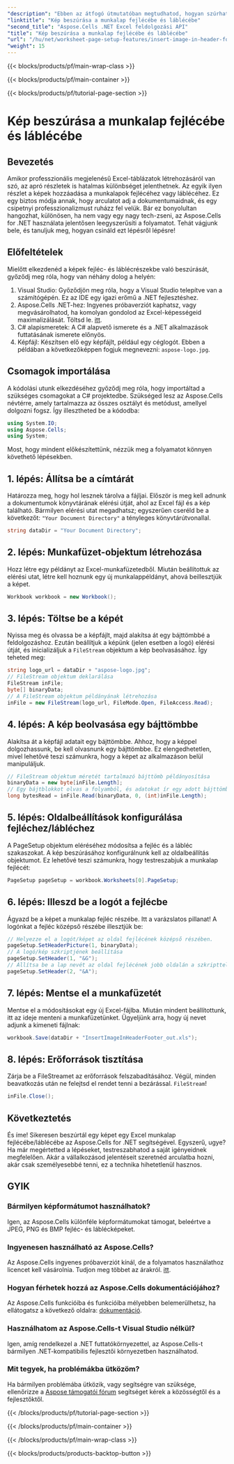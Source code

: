 ```yaml
---
"description": "Ebben az átfogó útmutatóban megtudhatod, hogyan szúrhatsz be egyszerűen képet fejlécbe/láblécbe az Aspose.Cells for .NET használatával."
"linktitle": "Kép beszúrása a munkalap fejlécébe és láblécébe"
"second_title": "Aspose.Cells .NET Excel feldolgozási API"
"title": "Kép beszúrása a munkalap fejlécébe és láblécébe"
"url": "/hu/net/worksheet-page-setup-features/insert-image-in-header-footer/"
"weight": 15
---
```


{{< blocks/products/pf/main-wrap-class >}}

{{< blocks/products/pf/main-container >}}

{{< blocks/products/pf/tutorial-page-section >}}

# Kép beszúrása a munkalap fejlécébe és láblécébe

## Bevezetés
Amikor professzionális megjelenésű Excel-táblázatok létrehozásáról van szó, az apró részletek is hatalmas különbséget jelenthetnek. Az egyik ilyen részlet a képek hozzáadása a munkalapok fejlécéhez vagy láblécéhez. Ez egy biztos módja annak, hogy arculatot adj a dokumentumaidnak, és egy csipetnyi professzionalizmust ruházz fel velük. Bár ez bonyolultan hangozhat, különösen, ha nem vagy egy nagy tech-zseni, az Aspose.Cells for .NET használata jelentősen leegyszerűsíti a folyamatot. Tehát vágjunk bele, és tanuljuk meg, hogyan csináld ezt lépésről lépésre!
## Előfeltételek
Mielőtt elkezdenéd a képek fejléc- és láblécrészekbe való beszúrását, győződj meg róla, hogy van néhány dolog a helyén:
1. Visual Studio: Győződjön meg róla, hogy a Visual Studio telepítve van a számítógépén. Ez az IDE egy igazi erőmű a .NET fejlesztéshez.
2. Aspose.Cells .NET-hez: Ingyenes próbaverziót kaphatsz, vagy megvásárolhatod, ha komolyan gondolod az Excel-képességeid maximalizálását. Töltsd le. [itt](https://releases.aspose.com/cells/net/).
3. C# alapismeretek: A C# alapvető ismerete és a .NET alkalmazások futtatásának ismerete előnyös.
4. Képfájl: Készítsen elő egy képfájlt, például egy céglogót. Ebben a példában a következőképpen fogjuk megnevezni: `aspose-logo.jpg`.
## Csomagok importálása
A kódolási utunk elkezdéséhez győződj meg róla, hogy importáltad a szükséges csomagokat a C# projektedbe. Szükséged lesz az Aspose.Cells névtérre, amely tartalmazza az összes osztályt és metódust, amellyel dolgozni fogsz.
Így illesztheted be a kódodba:
```csharp
using System.IO;
using Aspose.Cells;
using System;
```
Most, hogy mindent előkészítettünk, nézzük meg a folyamatot könnyen követhető lépésekben.
## 1. lépés: Állítsa be a címtárát
Határozza meg, hogy hol lesznek tárolva a fájljai.
Először is meg kell adnunk a dokumentumok könyvtárának elérési útját, ahol az Excel fájl és a kép található. Bármilyen elérési utat megadhatsz; egyszerűen cseréld be a következőt: `"Your Document Directory"` a tényleges könyvtárútvonallal.
```csharp
string dataDir = "Your Document Directory";
```
## 2. lépés: Munkafüzet-objektum létrehozása
Hozz létre egy példányt az Excel-munkafüzetedből.
Miután beállítottuk az elérési utat, létre kell hoznunk egy új munkalappéldányt, ahová beillesztjük a képet. 
```csharp
Workbook workbook = new Workbook();
```
## 3. lépés: Töltse be a képét
Nyissa meg és olvassa be a képfájlt, majd alakítsa át egy bájttömbbé a feldolgozáshoz.
Ezután beállítjuk a képünk (jelen esetben a logó) elérési útját, és inicializáljuk a `FileStream` objektum a kép beolvasásához. Így teheted meg:
```csharp
string logo_url = dataDir + "aspose-logo.jpg";
// FileStream objektum deklarálása
FileStream inFile;
byte[] binaryData;
// A FileStream objektum példányának létrehozása
inFile = new FileStream(logo_url, FileMode.Open, FileAccess.Read);
```
## 4. lépés: A kép beolvasása egy bájttömbbe
Alakítsa át a képfájl adatait egy bájttömbbe.
Ahhoz, hogy a képpel dolgozhassunk, be kell olvasnunk egy bájttömbbe. Ez elengedhetetlen, mivel lehetővé teszi számunkra, hogy a képet az alkalmazáson belül manipuláljuk.
```csharp
// FileStream objektum méretét tartalmazó bájttömb példányosítása
binaryData = new byte[inFile.Length];
// Egy bájtblokkot olvas a folyamból, és adatokat ír egy adott bájttömbnyi pufferbe.
long bytesRead = inFile.Read(binaryData, 0, (int)inFile.Length);
```
## 5. lépés: Oldalbeállítások konfigurálása fejléchez/lábléchez
A PageSetup objektum eléréséhez módosítsa a fejléc és a lábléc szakaszokat.
A kép beszúrásához konfigurálnunk kell az oldalbeállítás objektumot. Ez lehetővé teszi számunkra, hogy testreszabjuk a munkalap fejlécét:
```csharp
PageSetup pageSetup = workbook.Worksheets[0].PageSetup;
```
## 6. lépés: Illeszd be a logót a fejlécbe
Ágyazd be a képet a munkalap fejléc részébe.
Itt a varázslatos pillanat! A logónkat a fejléc középső részébe illesztjük be:
```csharp
// Helyezze el a logót/képet az oldal fejlécének középső részében.
pageSetup.SetHeaderPicture(1, binaryData);
// A logó/kép szkriptjének beállítása
pageSetup.SetHeader(1, "&G");
// Állítsa be a lap nevét az oldal fejlécének jobb oldalán a szkripttel
pageSetup.SetHeader(2, "&A");
```
## 7. lépés: Mentse el a munkafüzetét
Mentse el a módosításokat egy új Excel-fájlba.
Miután mindent beállítottunk, itt az ideje menteni a munkafüzetünket. Ügyeljünk arra, hogy új nevet adjunk a kimeneti fájlnak:
```csharp
workbook.Save(dataDir + "InsertImageInHeaderFooter_out.xls");
```
## 8. lépés: Erőforrások tisztítása
Zárja be a FileStreamet az erőforrások felszabadításához.
Végül, minden beavatkozás után ne felejtsd el rendet tenni a bezárással. `FileStream`!
```csharp
inFile.Close();
```
## Következtetés
És íme! Sikeresen beszúrtál egy képet egy Excel munkalap fejlécébe/láblécébe az Aspose.Cells for .NET segítségével. Egyszerű, ugye? Ha már megértetted a lépéseket, testreszabhatod a saját igényeidnek megfelelően. Akár a vállalkozásod jelentéseit szeretnéd arculatba hozni, akár csak személyesebbé tenni, ez a technika hihetetlenül hasznos. 
## GYIK
### Bármilyen képformátumot használhatok?
Igen, az Aspose.Cells különféle képformátumokat támogat, beleértve a JPEG, PNG és BMP fejléc- és láblécképeket.
### Ingyenesen használható az Aspose.Cells?
Az Aspose.Cells ingyenes próbaverziót kínál, de a folyamatos használathoz licencet kell vásárolnia. Tudjon meg többet az árakról. [itt](https://purchase.aspose.com/buy).
### Hogyan férhetek hozzá az Aspose.Cells dokumentációjához?
Az Aspose.Cells funkcióiba és funkcióiba mélyebben belemerülhetsz, ha ellátogatsz a következő oldalra: [dokumentáció](https://reference.aspose.com/cells/net/).
### Használhatom az Aspose.Cells-t Visual Studio nélkül?
Igen, amíg rendelkezel a .NET futtatókörnyezettel, az Aspose.Cells-t bármilyen .NET-kompatibilis fejlesztői környezetben használhatod.
### Mit tegyek, ha problémákba ütközöm?
Ha bármilyen problémába ütközik, vagy segítségre van szüksége, ellenőrizze a [Aspose támogatói fórum](https://forum.aspose.com/c/cells/9) segítséget kérek a közösségtől és a fejlesztőktől.

{{< /blocks/products/pf/tutorial-page-section >}}

{{< /blocks/products/pf/main-container >}}

{{< /blocks/products/pf/main-wrap-class >}}

{{< blocks/products/products-backtop-button >}}